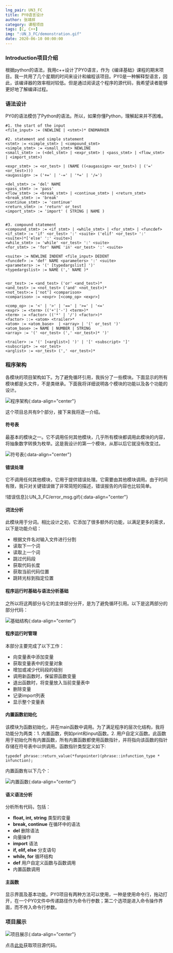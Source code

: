 ```yaml
---
lng_pair: UN3_FC
title: PY0语言设计
author: 张靖祥
category: 课程项目
tags: [C, C++]
img: ":UN_3_FC/demonstration.gif"
date: 2020-06-10 00:00:00
---
```



### Introduction项目介绍

<!-- outline-start -->根据python的语法，我用c++设计了PY0语言，作为《编译基础》课程的期末项目。<!-- outline-end -->我一共用了几个星期的时间来设计和编程该项目。PY0是一种解释型语言，因此，该编译器的效率相对较低。但是通过阅读这个程序的源代码，我希望读者能够更好地了解编译过程。

### 语法设计

PY0的语法模仿了Python的语法。所以，如果你懂Python，理解起来并不困难。

```
#1. the start of the input
<file_input> := (NEWLINE | <stmt>)* ENDMARKER

#2. statement and simple statement
<stmt> := <simple_stmt> | <compound_stmt>
<simple_stmt> := <small_stmt> NEWLINE
<small_stmt> := (<del_stmt> | <expr_stmt> | <pass_stmt> | <flow_stmt> | <import_stmt>)

<expr_stmt> := <or_test> | (NAME ((<augassign> <or_test>) | ('=' <or_test>)))
<augassign> := ('+=' | '-=' | '*=' | '/=')

<del_stmt> := 'del' NAME
<pass_stmt> := 'pass'
<flow_stmt> := <break_stmt> | <continue_stmt> | <return_stmt>
<break_stmt> := 'break'
<continue_stmt> := 'continue'
<return_stmt> := 'return' or_test
<import_stmt> := 'import' ( STRING | NAME )


#3. compound statement
<compound_stmt> := <if_stmt> | <while_stmt> | <for_stmt> | <funcdef>
<if_stmt> := 'if' <or_test> ':' <suite> ('elif' <or_test> ':' <suite>)*['else' ':' <suite>]
<while_stmt> := 'while' <or_test> ':' <suite>
<for_stmt> := 'for' NAME 'in' <or_test> ':' <suite>

<suite> := NEWLINE INDENT <file_input> DEDENT
<funcdef> := 'def' NAME <parameters> ':' <suite>
<parameters> := '(' [typedargslist] ')'
<typedargslist> := NAME (',' NAME )*


<or_test> := <and_test> ('or' <and_test>)*
<and_test> := <not_test> ('and' <not_test>)*
<not_test>:= ['not'] <comparison>
<comparison> := <expr> [<comp_op> <expr>]

<comp_op> := '<' | '>' | '==' | '>=' | '<='
<expr> := <term> (('+'|'-') <term>)*
<term> := <factor> (('*' | '/') <factor>)*
<factor> ::= <atom> <trailer>*
<atom> := <atom_base>  | <array> | '(' or_test ')'
<atom_base> := NAME | NUMBER | STRING
<array> := '(' <or_test> (',' <or_test>)* ')'

<trailer> := '(' [<arglist>] ')' | '[' <subscript> ']'
<subscript> := <or_test>
<arglist> := <or_test> (',' <or_test>)*
```

### 程序架构

各模块的项目架构如下。为了避免循环引用，我拆分了一些模块。下面显示的所有模块都是头文件，不是类继承。下面我将详细说明各个模块的功能以及各个功能的设计。

![程序架构](:UN_3_FC/architecture.png){:data-align="center"}

这个项目总共有9个部分，接下来我将逐一介绍。

#### 符号表

最基本的模块之一。它不调用任何其他模块，几乎所有模块都调用此模块的内容，将抽象数字转换为枚举。这是我设计的第一个模块，从那以后它就没有改变过。

![符号表](:UN_3_FC/symbol.png){:data-align="center"}

#### 错误处理

它不调用任何其他模块，它用于提供错误处理。它需要由其他模块调用。由于时间有限，我只对关键错误做了非常简短的描述，错误报告的内容也比较简单。

!错误信息](:UN_3_FC/error_msg.gif){:data-align="center"}

#### 词法分析

此模块用于分词。相比设计之初，它添加了很多额外的功能，以满足更多的需求，以下是功能介绍：

- 根据文件名对输入文件进行分割
- 读取下一个词
- 读取上一个词
- 跳过代码段
- 获取代码长度
- 获取当前代码位置
- 跳转光标到指定位置

#### 程序运行时基础与语法分析基础

之所以将这两部分与它的主体部分分开，是为了避免循环引用。以下是这两部分的部分代码：

![基础结构](:UN_3_FC/structure_base.png){:data-align="center"}

#### 程序运行时管理

本部分主要完成了以下工作：

- 向变量表中添加变量
- 获取变量表中的变量对象
- 增加或减少代码段的级别
- 调用新函数时，保留原函数变量
- 退出函数时，将变量放入当前变量表中
- 删除变量
- 记录import列表
- 显示整个变量表

#### 内置函数初始化

该模块为函数初始化，并在main函数中调用。为了满足程序的层次化结构，我将功能分为两类：1. 内置函数，例如print和input函数。2. 用户自定义函数。此函数用于初始化所有内置函数，所有内置函数都使用函数指针，并将指向该函数的指针存储在符号表中以供调用。函数指针类型定义如下:

```
typedef phrase::return_value(*funpointer)(phrase::infunction_type * infunction); 
```

内置函数有以下几个：

![内置函数](:UN_3_FC/built_in_function.png){:data-align="center"}

#### 语义语法分析

分析所有代码，包括：

- **float, int, string** 类型的变量
- **break, continue** 在循环中的语法
- **del** 删除语法
- 向量操作
- **import** 语法
- **if, elif, else** 分支语句
- **while, for** 循环结构
- **def** 用户自定义函数与函数调用
- 内置函数调用


#### 主函数

显示界面及基本功能。PY0项目有两种方法可以使用，一种是使用命令行，拖动打开，在一个PY0文件中传递路径作为命令行参数；第二个选项是进入命令操作界面，而不传入命令行参数。

### 项目展示

![项目展示](:UN_3_FC/demonstration.gif){:data-align="center"}

点击[此处](https://github.com/Jingxiang-Zhang/PY0_program_language_design)获取项目源代码。